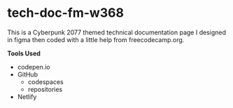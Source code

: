 # tech-doc-fm-w368

This is a Cyberpunk 2077 themed technical documentation page I designed in figma then coded with a little help from freecodecamp.org.

**Tools Used**

* codepen.io
* GitHub
    * codespaces
    * repositories
* Netlify